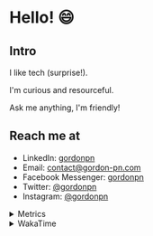# Hello! 😄

## Intro

I like tech (surprise!).

I'm curious and resourceful.

Ask me anything, I'm friendly!

## Reach me at

- LinkedIn: [gordonpn](https://www.linkedin.com/in/gordonpn/)
- Email: [contact@gordon-pn.com](mailto:contact@gordon-pn.com)
- Facebook Messenger: [gordonpn](https://www.messenger.com/t/Gordonpn)
- Twitter: [@gordonpn](https://twitter.com/Gordonpn)
- Instagram: [@gordonpn](https://www.instagram.com/gordonpn/)

<details>
  <summary>Metrics</summary>

  <img align="center" src="https://github.com/gordonpn/gordonpn/blob/master/github-metrics.svg" alt="GitHub Metrics">

</details>

<details>
  <summary>WakaTime</summary>

  <!--START_SECTION:waka-->
📊 **This Week I Spent My Time On** 

```text
💬 Programming Languages: 
Java                     3 hrs 13 mins       █████████████████░░░░░░░░   68.87 % 
XML                      40 mins             ████░░░░░░░░░░░░░░░░░░░░░   14.57 % 
TypeScript               23 mins             ██░░░░░░░░░░░░░░░░░░░░░░░   08.28 % 
Brazil Dependency Config 18 mins             ██░░░░░░░░░░░░░░░░░░░░░░░   06.68 % 
Markdown                 2 mins              ░░░░░░░░░░░░░░░░░░░░░░░░░   01.01 % 

🔥 Editors: 
IntelliJ IDEA            4 hrs 40 mins       █████████████████████████   100.00 % 
```


 Last Updated on 13/08/2024 16:23:20 UTC
<!--END_SECTION:waka-->
</details>
